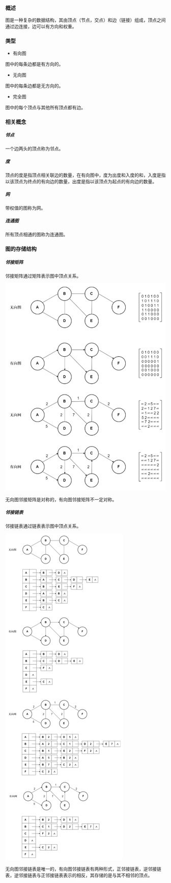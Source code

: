 ### 概述

图是一种复杂的数据结构，其由顶点（节点，交点）和边（链接）组成，顶点之间通过边连接，边可以有方向和权重。

### 类型

* 有向图

图中的每条边都是有方向的。

* 无向图

图中的每条边都是无方向的。

* 完全图

图中的每个顶点与其他所有顶点都有边。

### 相关概念

##### 邻点

一个边两头的顶点称为邻点。

##### 度

顶点的度是指顶点相关联边的数量，在有向图中，度为出度和入度的和，入度是指以该顶点为终点的有向边的数量，出度是指以该顶点为起点的有向边的数量。

##### 网

带权值的图称为网。

##### 连通图

所有顶点相通的图称为连通图。

### 图的存储结构

##### 邻接矩阵

邻接矩阵通过矩阵表示图中顶点关系。

<img src="/数据结构与算法/数据结构/image/邻接矩阵.png" alt="邻接矩阵"/>

无向图邻接矩阵是对称的，有向图邻接矩阵不一定对称。

##### 邻接链表

邻接链表通过链表表示图中顶点关系。

<img src="/数据结构与算法/数据结构/image/邻接链表.png" alt="邻接链表"/>

无向图邻接链表是唯一的，有向图邻接链表有两种形式，正邻接链表，逆邻接链表，逆邻接链表与正邻接链表表示的相反，其存储的是与其不相邻的顶点。